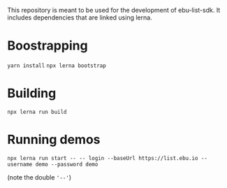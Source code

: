 This repository is meant to be used for the development of ebu-list-sdk.
It includes dependencies that are linked using lerna.

# Boostrapping

`yarn install`
`npx lerna bootstrap`

# Building

`npx lerna run build`


# Running demos

`npx lerna run start -- -- login --baseUrl https://list.ebu.io --username demo --password demo`

(note the double `'--'`)